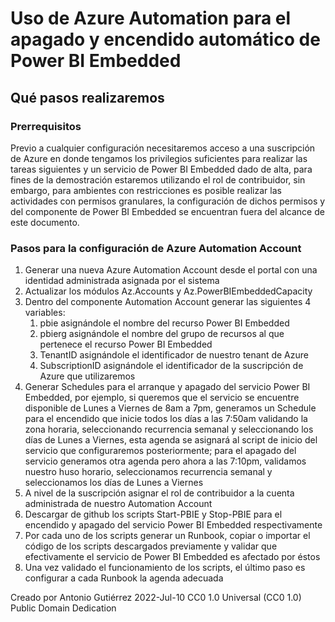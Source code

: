 # Uso de Azure Automation para el apagado y encendido automático de Power BI Embedded

## Qué pasos realizaremos

### Prerrequisitos
Previo a cualquier configuración necesitaremos acceso a una suscripción de Azure en donde tengamos los privilegios suficientes para realizar las tareas siguientes y un servicio de Power BI Embedded dado de alta, para fines de la demostración estaremos utilizando el rol de contribuidor, sin embargo, para ambientes con restricciones es posible realizar las actividades con permisos granulares, la configuración de dichos permisos y del componente de Power BI Embedded se encuentran fuera del alcance de este documento.
### Pasos para la configuración de Azure Automation Account
1.	Generar una nueva Azure Automation Account desde el portal con una identidad administrada asignada por el sistema
2.  Actualizar los módulos Az.Accounts y Az.PowerBIEmbeddedCapacity
3.	Dentro del componente Automation Account generar las siguientes 4 variables:
    1.	pbie asignándole el nombre del recurso Power BI Embedded
    2.	pbierg asignándole el nombre del grupo de recursos al que pertenece el recurso Power BI Embedded
    3.	TenantID asignándole el identificador de nuestro tenant de Azure
    4.	SubscriptionID asignándole el identificador de la suscripción de Azure que utilizaremos
4.	Generar Schedules para el arranque y apagado del servicio Power BI Embedded, por ejemplo, si queremos que el servicio se encuentre disponible de Lunes a Viernes de 8am a 7pm, generamos un Schedule para el encendido que inicie todos los días a las 7:50am validando la zona horaria, seleccionando recurrencia semanal y seleccionando los días de Lunes a Viernes, esta agenda se asignará al script de inicio del servicio que configuraremos posteriormente; para el apagado del servicio generamos otra agenda pero ahora a las 7:10pm, validamos nuestro huso horario, seleccionamos recurrencia semanal y seleccionamos los días de Lunes a Viernes
5.	A nivel de la suscripción asignar el rol de contribuidor a la cuenta administrada de nuestro Automation Account
6.	Descargar de github los scripts Start-PBIE y Stop-PBIE para el encendido y apagado del servicio Power BI Embedded respectivamente
7.	Por cada uno de los scripts generar un Runbook, copiar o importar el código de los scripts descargados previamente y validar que efectivamente el servicio de Power BI Embedded es afectado por éstos
8.	Una vez validado el funcionamiento de los scripts, el último paso es configurar a cada Runbook la agenda adecuada

Creado por Antonio Gutiérrez
2022-Jul-10
CC0 1.0 Universal (CC0 1.0)
Public Domain Dedication 

